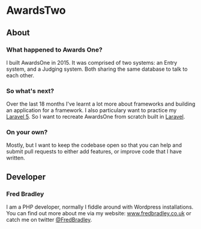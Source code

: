 # AwardsTwo
## About
### What happened to Awards One?
I built AwardsOne in 2015. It was comprised of two systems: an Entry system, and a Judging system. Both sharing the same database to talk to each other. 

### So what's next?
Over the last 18 months I've learnt a lot more about frameworks and building an application for a framework. I also particulary want to practice my [Laravel 5](https://laravel.com/docs/5.3/). So I want to recreate AwardsOne from scratch built in [Laravel](https://laravel.com/docs/5.3/).

### On your own?
Mostly, but I want to keep the codebase open so that you can help and submit pull requests to either add features, or improve code that I have written. 

## Developer
### Fred Bradley
I am a PHP developer, normally I fiddle around with Wordpress installations. You can find out more about me via my website: www.fredbradley.co.uk or catch me on twitter [@FredBradley](http://www.twitter.com/fredbradley).

